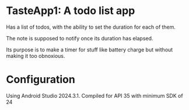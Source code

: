 # TasteApp1: A todo list app

Has a list of todos, with the ability to set the duration for each of them.

The note is supposed to notify once its duration has elapsed.

Its purpose is to make a timer for stuff like battery charge but without making it too obnoxious.

# Configuration

Using Android Studio 2024.3.1. Compiled for API 35 with minimum SDK of 24